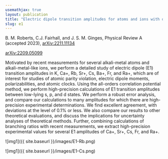 ```yaml
---
usemathjax: true
layout: publication
title: "Electric dipole transition amplitudes for atoms and ions with one valence electron"
slug: e1
---
```


B. M. Roberts, C.J. Fairhall, and J. S. M. Ginges, Physical Review A (accepted 2023), [arXiv:2211.11134](https://arxiv.org/abs/2211.11134)

[arXiv:2209.05099](https://arxiv.org/abs/2211.11134)

Motivated by recent measurements for several alkali-metal atoms and alkali-metal-like ions, we perform a detailed study of electric dipole (E1) transition amplitudes in K, Ca+, Rb, Sr+, Cs, Ba+, Fr, and Ra+, which are of interest for studies of atomic parity violation, electric dipole moments, polarizabilities, and atomic clocks. Using the all-orders correlation potential method, we perform high-precision calculations of E1 transition amplitudes between low-lying s, p, and d states. We perform a robust error analysis, and compare our calculations to many amplitudes for which there are high-precision experimental determinations. We find excellent agreement, with deviations at the level of 0.1% or less. We also compare our results to other theoretical evaluations, and discuss the implications for uncertainty analyses of theoretical methods. Further, combining calculations of branching ratios with recent measurements, we extract high-precision experimental values for several E1 amplitudes of Ca+, Sr+, Cs, Fr, and Ra+.

![img1]({{ site.baseurl }}/images/E1-Rb.png)

![img1]({{ site.baseurl }}/images/E1-Cs.png)
